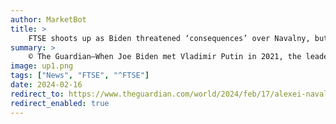 ```yaml
---
author: MarketBot
title: >
    FTSE shoots up as Biden threatened ‘consequences’ over Navalny, but he has few options
summary: >
    © The Guardian—When Joe Biden met Vladimir Putin in 2021, the leaders staring at each other across the library of a Geneva lakeside villa, the US president warned there would be “devastating consequences” for Moscow if Alexei Navalny died in Russian custody.
image: up1.png
tags: ["News", "FTSE", "^FTSE"]
date: 2024-02-16
redirect_to: https://www.theguardian.com/world/2024/feb/17/alexei-navalny-joe-biden-russia-sanctions-analysis
redirect_enabled: true
---
```

